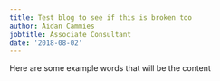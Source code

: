 ```yaml
---
title: Test blog to see if this is broken too
author: Aidan Cammies
jobtitle: Associate Consultant
date: '2018-08-02'
---
```

Here are some example words that will be the content
